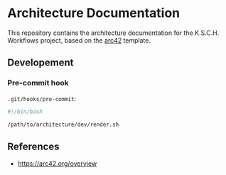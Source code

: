 # Architecture Documentation

This repository contains the architecture documentation for the K.S.C.H. Workflows project, based on the [arc42](https://arc42.org/overview) template.

## Developement

### Pre-commit hook

`.git/hooks/pre-commit`:

```sh
#!/bin/bash

/path/to/architecture/dev/render.sh
```

## References

- https://arc42.org/overview
